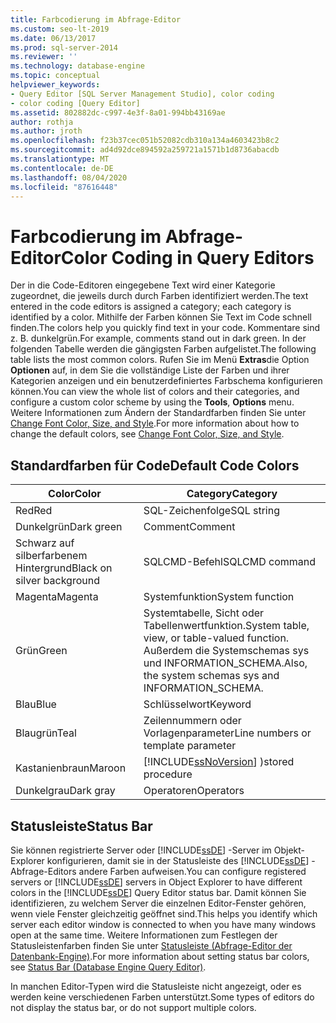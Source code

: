 ```yaml
---
title: Farbcodierung im Abfrage-Editor
ms.custom: seo-lt-2019
ms.date: 06/13/2017
ms.prod: sql-server-2014
ms.reviewer: ''
ms.technology: database-engine
ms.topic: conceptual
helpviewer_keywords:
- Query Editor [SQL Server Management Studio], color coding
- color coding [Query Editor]
ms.assetid: 802882dc-c997-4e3f-8a01-994bb43169ae
author: rothja
ms.author: jroth
ms.openlocfilehash: f23b37cec051b52082cdb310a134a4603423b8c2
ms.sourcegitcommit: ad4d92dce894592a259721a1571b1d8736abacdb
ms.translationtype: MT
ms.contentlocale: de-DE
ms.lasthandoff: 08/04/2020
ms.locfileid: "87616448"
---
```

# <a name="color-coding-in-query-editors"></a><span data-ttu-id="8185c-102">Farbcodierung im Abfrage-Editor</span><span class="sxs-lookup"><span data-stu-id="8185c-102">Color Coding in Query Editors</span></span>
  <span data-ttu-id="8185c-103">Der in die Code-Editoren eingegebene Text wird einer Kategorie zugeordnet, die jeweils durch durch Farben identifiziert werden.</span><span class="sxs-lookup"><span data-stu-id="8185c-103">The text entered in the code editors is assigned a category; each category is identified by a color.</span></span> <span data-ttu-id="8185c-104">Mithilfe der Farben können Sie Text im Code schnell finden.</span><span class="sxs-lookup"><span data-stu-id="8185c-104">The colors help you quickly find text in your code.</span></span> <span data-ttu-id="8185c-105">Kommentare sind z. B. dunkelgrün.</span><span class="sxs-lookup"><span data-stu-id="8185c-105">For example, comments stand out in dark green.</span></span> <span data-ttu-id="8185c-106">In der folgenden Tabelle werden die gängigsten Farben aufgelistet.</span><span class="sxs-lookup"><span data-stu-id="8185c-106">The following table lists the most common colors.</span></span> <span data-ttu-id="8185c-107">Rufen Sie im Menü **Extras**die Option **Optionen** auf, in dem Sie die vollständige Liste der Farben und ihrer Kategorien anzeigen und ein benutzerdefiniertes Farbschema konfigurieren können.</span><span class="sxs-lookup"><span data-stu-id="8185c-107">You can view the whole list of colors and their categories, and configure a custom color scheme by using the **Tools**, **Options** menu.</span></span> <span data-ttu-id="8185c-108">Weitere Informationen zum Ändern der Standardfarben finden Sie unter [Change Font Color, Size, and Style](change-font-color-size-and-style.md).</span><span class="sxs-lookup"><span data-stu-id="8185c-108">For more information about how to change the default colors, see [Change Font Color, Size, and Style](change-font-color-size-and-style.md).</span></span>  
  
## <a name="default-code-colors"></a><span data-ttu-id="8185c-109">Standardfarben für Code</span><span class="sxs-lookup"><span data-stu-id="8185c-109">Default Code Colors</span></span>  
  
|<span data-ttu-id="8185c-110">Color</span><span class="sxs-lookup"><span data-stu-id="8185c-110">Color</span></span>|<span data-ttu-id="8185c-111">Category</span><span class="sxs-lookup"><span data-stu-id="8185c-111">Category</span></span>|  
|-----------|--------------|  
|<span data-ttu-id="8185c-112">Red</span><span class="sxs-lookup"><span data-stu-id="8185c-112">Red</span></span>|<span data-ttu-id="8185c-113">SQL-Zeichenfolge</span><span class="sxs-lookup"><span data-stu-id="8185c-113">SQL string</span></span>|  
|<span data-ttu-id="8185c-114">Dunkelgrün</span><span class="sxs-lookup"><span data-stu-id="8185c-114">Dark green</span></span>|<span data-ttu-id="8185c-115">Comment</span><span class="sxs-lookup"><span data-stu-id="8185c-115">Comment</span></span>|  
|<span data-ttu-id="8185c-116">Schwarz auf silberfarbenem Hintergrund</span><span class="sxs-lookup"><span data-stu-id="8185c-116">Black on silver background</span></span>|<span data-ttu-id="8185c-117">SQLCMD-Befehl</span><span class="sxs-lookup"><span data-stu-id="8185c-117">SQLCMD command</span></span>|  
|<span data-ttu-id="8185c-118">Magenta</span><span class="sxs-lookup"><span data-stu-id="8185c-118">Magenta</span></span>|<span data-ttu-id="8185c-119">Systemfunktion</span><span class="sxs-lookup"><span data-stu-id="8185c-119">System function</span></span>|  
|<span data-ttu-id="8185c-120">Grün</span><span class="sxs-lookup"><span data-stu-id="8185c-120">Green</span></span>|<span data-ttu-id="8185c-121">Systemtabelle, Sicht oder Tabellenwertfunktion.</span><span class="sxs-lookup"><span data-stu-id="8185c-121">System table, view, or table-valued function.</span></span> <span data-ttu-id="8185c-122">Außerdem die Systemschemas sys und INFORMATION_SCHEMA.</span><span class="sxs-lookup"><span data-stu-id="8185c-122">Also, the system schemas sys and INFORMATION_SCHEMA.</span></span>|  
|<span data-ttu-id="8185c-123">Blau</span><span class="sxs-lookup"><span data-stu-id="8185c-123">Blue</span></span>|<span data-ttu-id="8185c-124">Schlüsselwort</span><span class="sxs-lookup"><span data-stu-id="8185c-124">Keyword</span></span>|  
|<span data-ttu-id="8185c-125">Blaugrün</span><span class="sxs-lookup"><span data-stu-id="8185c-125">Teal</span></span>|<span data-ttu-id="8185c-126">Zeilennummern oder Vorlagenparameter</span><span class="sxs-lookup"><span data-stu-id="8185c-126">Line numbers or template parameter</span></span>|  
|<span data-ttu-id="8185c-127">Kastanienbraun</span><span class="sxs-lookup"><span data-stu-id="8185c-127">Maroon</span></span>|[!INCLUDE[ssNoVersion](../../includes/ssnoversion-md.md)] <span data-ttu-id="8185c-128">)</span><span class="sxs-lookup"><span data-stu-id="8185c-128">stored procedure</span></span>|  
|<span data-ttu-id="8185c-129">Dunkelgrau</span><span class="sxs-lookup"><span data-stu-id="8185c-129">Dark gray</span></span>|<span data-ttu-id="8185c-130">Operatoren</span><span class="sxs-lookup"><span data-stu-id="8185c-130">Operators</span></span>|  
  
## <a name="status-bar"></a><span data-ttu-id="8185c-131">Statusleiste</span><span class="sxs-lookup"><span data-stu-id="8185c-131">Status Bar</span></span>  
 <span data-ttu-id="8185c-132">Sie können registrierte Server oder [!INCLUDE[ssDE](../../includes/ssde-md.md)] -Server im Objekt-Explorer konfigurieren, damit sie in der Statusleiste des [!INCLUDE[ssDE](../../includes/ssde-md.md)] -Abfrage-Editors andere Farben aufweisen.</span><span class="sxs-lookup"><span data-stu-id="8185c-132">You can configure registered servers or [!INCLUDE[ssDE](../../includes/ssde-md.md)] servers in Object Explorer to have different colors in the [!INCLUDE[ssDE](../../includes/ssde-md.md)] Query Editor status bar.</span></span> <span data-ttu-id="8185c-133">Damit können Sie identifizieren, zu welchem Server die einzelnen Editor-Fenster gehören, wenn viele Fenster gleichzeitig geöffnet sind.</span><span class="sxs-lookup"><span data-stu-id="8185c-133">This helps you identify which server each editor window is connected to when you have many windows open at the same time.</span></span> <span data-ttu-id="8185c-134">Weitere Informationen zum Festlegen der Statusleistenfarben finden Sie unter [Statusleiste &#40;Abfrage-Editor der Datenbank-Engine&#41;](status-bar-database-engine-query-editor.md).</span><span class="sxs-lookup"><span data-stu-id="8185c-134">For more information about setting status bar colors, see [Status Bar &#40;Database Engine Query Editor&#41;](status-bar-database-engine-query-editor.md).</span></span>  
  
 <span data-ttu-id="8185c-135">In manchen Editor-Typen wird die Statusleiste nicht angezeigt, oder es werden keine verschiedenen Farben unterstützt.</span><span class="sxs-lookup"><span data-stu-id="8185c-135">Some types of editors do not display the status bar, or do not support multiple colors.</span></span>  
  
  
